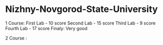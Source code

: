 # Nizhny-Novgorod-State-University
1 Course:
First Lab - 10 score
Second Lab - 15 score
Third Lab - 9 score
Fourth Lab - 17 score
Finaly: Very good

2 Course :
